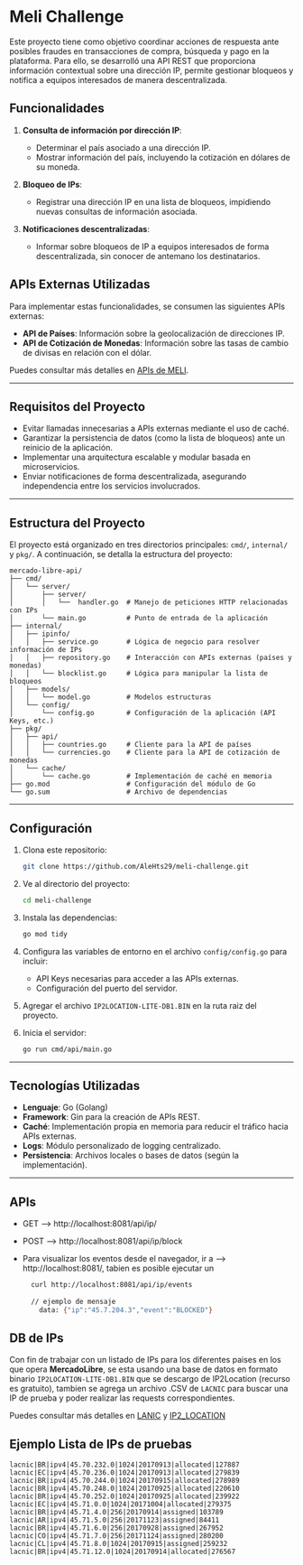 # Meli Challenge

Este proyecto tiene como objetivo coordinar acciones de respuesta ante posibles fraudes en transacciones de compra, búsqueda y pago en la plataforma. Para ello, se desarrolló una API REST que proporciona información contextual sobre una dirección IP, permite gestionar bloqueos y notifica a equipos interesados de manera descentralizada.

## Funcionalidades

1. **Consulta de información por dirección IP**:
    - Determinar el país asociado a una dirección IP.
    - Mostrar información del país, incluyendo la cotización en dólares de su moneda.

2. **Bloqueo de IPs**:
    - Registrar una dirección IP en una lista de bloqueos, impidiendo nuevas consultas de información asociada.

3. **Notificaciones descentralizadas**:
    - Informar sobre bloqueos de IP a equipos interesados de forma descentralizada, sin conocer de antemano los destinatarios.

## APIs Externas Utilizadas

Para implementar estas funcionalidades, se consumen las siguientes APIs externas:
- **API de Países**: Información sobre la geolocalización de direcciones IP.
- **API de Cotización de Monedas**: Información sobre las tasas de cambio de divisas en relación con el dólar.

Puedes consultar más detalles en [APIs de MELI](https://developers.mercadolibre.com.ar/es_ar/ubicacion-y-monedas#close).

---

## Requisitos del Proyecto

- Evitar llamadas innecesarias a APIs externas mediante el uso de caché.
- Garantizar la persistencia de datos (como la lista de bloqueos) ante un reinicio de la aplicación.
- Implementar una arquitectura escalable y modular basada en microservicios.
- Enviar notificaciones de forma descentralizada, asegurando independencia entre los servicios involucrados.

---

## Estructura del Proyecto

El proyecto está organizado en tres directorios principales: `cmd/`, `internal/` y `pkg/`. A continuación, se detalla la estructura del proyecto:

```text
mercado-libre-api/
├── cmd/
│   └── server/
│       ├── server/
│       │   └──  handler.go  # Manejo de peticiones HTTP relacionadas con IPs
│       └── main.go          # Punto de entrada de la aplicación
├── internal/
│   ├── ipinfo/
│   │   ├── service.go       # Lógica de negocio para resolver información de IPs
│   │   ├── repository.go    # Interacción con APIs externas (países y monedas)
│   │   └── blocklist.go     # Lógica para manipular la lista de bloqueos
│   ├── models/
│   │   └── model.go         # Modelos estructuras
│   └── config/
│       └── config.go        # Configuración de la aplicación (API Keys, etc.)
├── pkg/
│   ├── api/
│   │   ├── countries.go     # Cliente para la API de países
│   │   └── currencies.go    # Cliente para la API de cotización de monedas
│   └── cache/
│       └── cache.go         # Implementación de caché en memoria
├── go.mod                   # Configuración del módulo de Go
└── go.sum                   # Archivo de dependencias
```

---

## Configuración

1. Clona este repositorio:
   ```bash
   git clone https://github.com/AleHts29/meli-challenge.git
   ```
2. Ve al directorio del proyecto:
   ```bash
   cd meli-challenge
   ```
3. Instala las dependencias:
   ```bash
   go mod tidy
   ```
4. Configura las variables de entorno en el archivo `config/config.go` para incluir:
    - API Keys necesarias para acceder a las APIs externas.
    - Configuración del puerto del servidor.
   
5. Agregar el archivo `IP2LOCATION-LITE-DB1.BIN` en la ruta raiz del proyecto.
   
6. Inicia el servidor:
   ```bash
   go run cmd/api/main.go
   ```

---

## Tecnologías Utilizadas

- **Lenguaje**: Go (Golang)
- **Framework**: Gin para la creación de APIs REST.
- **Caché**: Implementación propia en memoria para reducir el tráfico hacia APIs externas.
- **Logs**: Módulo personalizado de logging centralizado.
- **Persistencia**: Archivos locales o bases de datos (según la implementación).

---

## APIs
- GET    --> http://localhost:8081/api/ip/<IP>
- POST   --> http://localhost:8081/api/ip/block


- Para visualizar los eventos desde el navegador, ir a --> http://localhost:8081/, tabien es posible ejecutar un 
   ```bash
     curl http://localhost:8081/api/ip/events
     
     // ejemplo de mensaje
       data: {"ip":"45.7.204.3","event":"BLOCKED"}
   ```



## DB de IPs

Con fin de trabajar con un listado de IPs para los diferentes paises en los que opera **MercadoLibre**, se esta usando una base de datos en formato binario `IP2LOCATION-LITE-DB1.BIN` que se descargo de IP2Location (recurso es gratuito), tambien se agrega un archivo .CSV de `LACNIC` para buscar una IP de prueba y poder realizar las requests correspondientes.

Puedes consultar más detalles en [LANIC](https://ftp.lacnic.net/pub/stats/lacnic/) y [IP2_LOCATION](https://lite.ip2location.com/database-download)




## Ejemplo Lista de IPs de pruebas
```csv
lacnic|BR|ipv4|45.70.232.0|1024|20170913|allocated|127887
lacnic|EC|ipv4|45.70.236.0|1024|20170913|allocated|279839
lacnic|BR|ipv4|45.70.244.0|1024|20170915|allocated|278989
lacnic|BR|ipv4|45.70.248.0|1024|20170925|allocated|220610
lacnic|BR|ipv4|45.70.252.0|1024|20170925|allocated|239922
lacnic|EC|ipv4|45.71.0.0|1024|20171004|allocated|279375
lacnic|BR|ipv4|45.71.4.0|256|20170914|assigned|103789
lacnic|AR|ipv4|45.71.5.0|256|20171123|assigned|84411
lacnic|BR|ipv4|45.71.6.0|256|20170928|assigned|267952
lacnic|CO|ipv4|45.71.7.0|256|20171124|assigned|280200
lacnic|CL|ipv4|45.71.8.0|1024|20170915|assigned|259232
lacnic|BR|ipv4|45.71.12.0|1024|20170914|allocated|276567
```